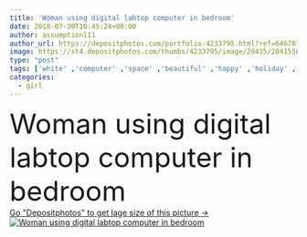 ```yaml
---
title: 'Woman using digital labtop computer in bedroom'
date: 2018-07-30T10:45:24+00:00
author: assumption111
author_url: https://depositphotos.com/portfolio-4233795.html?ref=64678756
image: https://st4.depositphotos.com/thumbs/4233795/image/20415/204155878/api_thumb_450.jpg?forcejpeg=true
type: "post"
tags: ['white' ,'computer' ,'space' ,'beautiful' ,'happy' ,'holiday' ,'business' ,'person' ,'girl' ,'female' ,'sitting' ,'young' ,'people' ,'beauty' ,'happiness' ,'comfortable' ,'fresh' ,'morning' ,'portrait' ,'caucasian' ,'smile' ,'life' ,'technology' ,'bed' ,'modern' ,'year' ,'pretty' ,'house' ,'domestic' ,'indoor' ,'home' ,'woman' ,'communication' ,'device' ,'digital' ,'touch' ,'laptop' ,'notebook' ,'lifestyle' ,'internet' ,'room' ,'reading' ,'looking' ,'using' ,'asian' ,'online' ,'wear' ,'casual' ,'bedroom' ]
categories: 
  - girl
---
```

<div aling="center">
            <font size="60"> Woman using digital labtop computer in bedroom</font>   
</div>
<div>
    <a href='https://st4.depositphotos.com/thumbs/4233795/image/20415/204155878/api_thumb_450.jpg?forcejpeg=true?ref=64678756' target=_blank > Go "Depositphotos" to get lage size of this picture ->
        <img href='https://st4.depositphotos.com/thumbs/4233795/image/20415/204155878/api_thumb_450.jpg?forcejpeg=true?ref=64678756' src='https://st4.depositphotos.com/4233795/20415/i/950/depositphotos_204155878-stock-photo-woman-using-digital-labtop-computer.jpg?forcejpeg=true' alt='Woman using digital labtop computer in bedroom' >
    </a>
</div>
